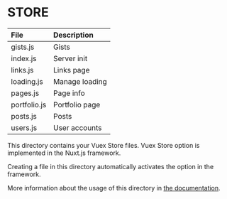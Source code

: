 # STORE

| File         | Description                 |
|:-------------|:----------------------------|
| gists.js     | Gists                       |
| index.js     | Server init                 |
| links.js     | Links page                  |
| loading.js   | Manage loading              |
| pages.js     | Page info                   |
| portfolio.js | Portfolio page              |
| posts.js     | Posts                       |
| users.js     | User accounts               |

This directory contains your Vuex Store files.
Vuex Store option is implemented in the Nuxt.js framework.

Creating a file in this directory automatically activates the option in the framework.

More information about the usage of this directory in [the documentation](https://nuxtjs.org/guide/vuex-store).
